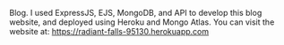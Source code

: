 Blog. 
I used ExpressJS, EJS, MongoDB, and API to develop this blog website, and deployed using Heroku and Mongo Atlas. 
You can visit the website at: https://radiant-falls-95130.herokuapp.com
